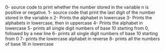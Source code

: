 0- source code to print whether the number stored in the variable n is positive or negative.
1- source code that print the last digit of the number stored in the variable n
2- Prints the alphabet in lowercase
3- Prints the alphabets in lowercase, then in uppercase
4- Prints the alphabet in lowercase
5- prints all single digit numbers of base 10 starting from 0, followed by a new line
6- prints all single digit numbers of base 10 starting from 0
7- prints the lowercase alphabet in reverse
8- prints all the numbers of base 16 in lowercase
